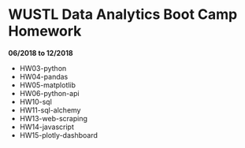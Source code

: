 # WUSTL Data Analytics Boot Camp Homework
**06/2018 to 12/2018**

- HW03-python
- HW04-pandas
- HW05-matplotlib
- HW06-python-api
- HW10-sql
- HW11-sql-alchemy
- HW13-web-scraping
- HW14-javascript
- HW15-plotly-dashboard


